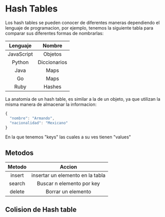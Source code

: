 # Hash Tables

Los hash tables se pueden conocer de diferentes maneras dependiendo el lenguaje de programacion, por ejemplo, tenemos la siguiente tabla para comparar sus diferentes formas de nombrarlas:

Lenguaje | Nombre
:---: | :---:
JavaScript | Objetos
Python | Diccionarios
Java | Maps
Go | Maps
Ruby | Hashes

La anatomia de un hash table, es similar a la de un objeto, ya que utilizan la misma manera de almacenar la informacion:

```javascript
{
  "nombre": "Armando",
  "nacionalidad": "Mexicano"
}

```

En la que tenemos "keys" las cuales a su ves tienen "values"

## Metodos

Metodo | Accion
:---: | :---:
insert | insertar un elemento en la tabla
search | Buscar n elemento por key
delete | Borrar un elemento

## Colision de Hash table
